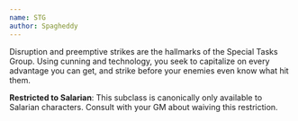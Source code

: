 ```yaml
---
name: STG
author: Spagheddy
---
```

Disruption and preemptive strikes are the hallmarks of the Special Tasks Group. Using cunning and technology, you
seek to capitalize on every advantage you can get, and strike before your enemies even know what hit them.

__Restricted to Salarian__: This subclass is canonically only available to Salarian characters. Consult with your GM about waiving this restriction.
